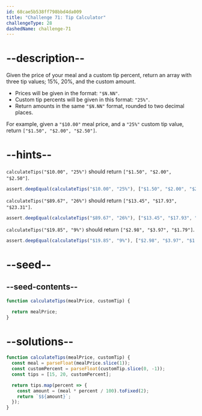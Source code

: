```yaml
---
id: 68cae5b538ff798bbd4da009
title: "Challenge 71: Tip Calculator"
challengeType: 28
dashedName: challenge-71
---
```


# --description--

Given the price of your meal and a custom tip percent, return an array with three tip values; 15%, 20%, and the custom amount.

- Prices will be given in the format: `"$N.NN"`.
- Custom tip percents will be given in this format: `"25%"`.
- Return amounts in the same `"$N.NN"` format, rounded to two decimal places.

For example, given a `"$10.00"` meal price, and a `"25%"` custom tip value, return `["$1.50", "$2.00", "$2.50"]`.

# --hints--

`calculateTips("$10.00", "25%")` should return `["$1.50", "$2.00", "$2.50"]`.

```js
assert.deepEqual(calculateTips("$10.00", "25%"), ["$1.50", "$2.00", "$2.50"]);
```

`calculateTips("$89.67", "26%")` should return `["$13.45", "$17.93", "$23.31"]`.

```js
assert.deepEqual(calculateTips("$89.67", "26%"), ["$13.45", "$17.93", "$23.31"]);
```

`calculateTips("$19.85", "9%")` should return `["$2.98", "$3.97", "$1.79"]`.

```js
assert.deepEqual(calculateTips("$19.85", "9%"), ["$2.98", "$3.97", "$1.79"]);
```

# --seed--

## --seed-contents--

```js
function calculateTips(mealPrice, customTip) {

  return mealPrice;
}
```

# --solutions--

```js
function calculateTips(mealPrice, customTip) {
  const meal = parseFloat(mealPrice.slice(1));
  const customPercent = parseFloat(customTip.slice(0, -1));
  const tips = [15, 20, customPercent];

  return tips.map(percent => {
    const amount = (meal * percent / 100).toFixed(2);
    return `$${amount}`;
  });
}
```
